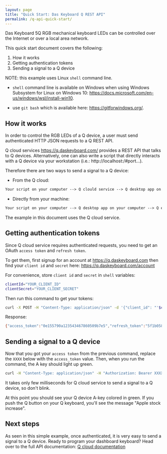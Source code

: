 ```yaml
---
layout: page
title: "Quick Start: Das Keyboard Q REST API"
permalink: /q-api-quick-start/
---
```

Das Keyboard 5Q RGB mechanical keyboard LEDs can be controlled over
the Internet or over a local area network.

This quick start document covers the following:

1. How it works
1. Getting authentication tokens
1. Sending a signal to a Q device

NOTE: this example uses Linux `shell` command line.

* `shell` command line is available on Windows when using Windows Subsystem for Linux on Windows 10: <https://docs.microsoft.com/en-us/windows/wsl/install-win10>.

* use `git bash` which is available here: <https://gitforwindows.org/>.

## How it works

In order to control the RGB LEDs of a Q device, a user must send authenticated
HTTP JSON requests to a Q REST API.

Q cloud services <https://q.daskeyboard.com/> provides a REST API that talks to
Q devices. Alternatively, one can also write a script that directly interacts
with a Q device via your workstation (i.e.: http://localhost:/#port...).

Therefore there are two ways to send a signal to a Q device:

* From the Q cloud:

```txt
Your script on your computer --> Q clould service --> Q desktop app on your computer --> Q enabled device
```

* Directly from your machine:

```txt
Your script on your computer --> Q desktop app on your computer --> Q enabled device
```

The example in this document uses the Q cloud service.

## Getting authentication tokens

Since Q cloud service requires authenticated requests, you need to get an OAuth
`access token` and `refresh token`.

To get them, first signup for an account at <https://q.daskeyboard.com> then find
your `client id` and `secret` here: <https://q.daskeyboard.com/account>

For convenience, store `client id` and `secret` in `shell` variables:

```sh
clientId="YOUR_CLIENT_ID"
clientSecret="YOUR_CLIENT_SECRET"
```

Then run this command to get your tokens:

```sh
curl -X POST -H "Content-Type: application/json" -d '{"client_id": "'$clientId'", "client_secret": "'$clientSecret'", "grant_type": "client_credentials"}' https://q.daskeyboard.com/oauth/1.4/token
```

Response:

```sh
{"access_token":"0e155790a123543467860509b7e5","refresh_token":"5f1b05834235bc020ba33aa8","user_id":7654,"expires_in":86400}
```

## Sending a signal to a Q device

Now that you got your `access token` from the previous command, replace the
`XXXX` below with the `access_token` value. Then, when you run the command, the A key
should light up green.

```sh
curl -H "Content-Type: application/json" -H "Authorization: Bearer XXXX" -X POST https://q.daskeyboard.com/api/1.0/signals -d '{"name": "Apple stock increase", "pid": "DK5QPID", "zoneId": "KEY_A", "color": "#0F0"}'
```

It takes only few milliseconds for Q cloud service to send a signal to a Q
device, so don't blink.

At this point you should see your Q device A-key colored in green. If you push
the Q button on your Q keyboard, you'll see the message "Apple stock increase".

## Next steps

As seen in this simple example, once authenticated, it is very easy to send a
signal to a Q device. Ready to program your dashboard keyboard?
Head over to the full API documentation: [Q cloud documentation](/q-api-doc/)